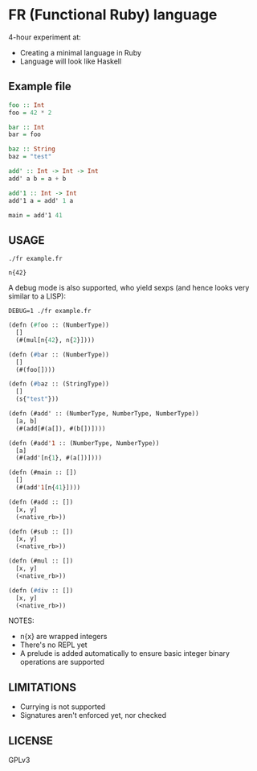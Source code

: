 # FR (Functional Ruby) language


4-hour experiment at:

* Creating a minimal language in Ruby
* Language will look like Haskell


## Example file

```haskell
foo :: Int
foo = 42 * 2

bar :: Int
bar = foo

baz :: String
baz = "test"

add' :: Int -> Int -> Int
add' a b = a + b

add'1 :: Int -> Int
add'1 a = add' 1 a

main = add'1 41
```


## USAGE

    ./fr example.fr

    n{42}

A debug mode is also supported, who yield sexps (and hence looks very similar to a LISP):

    DEBUG=1 ./fr example.fr

```lisp
(defn (#foo :: (NumberType))
  []
  (#(mul[n{42}, n{2}])))

(defn (#bar :: (NumberType))
  []
  (#(foo[])))

(defn (#baz :: (StringType))
  []
  (s{"test"}))

(defn (#add' :: (NumberType, NumberType, NumberType))
  [a, b]
  (#(add[#(a[]), #(b[])])))

(defn (#add'1 :: (NumberType, NumberType))
  [a]
  (#(add'[n{1}, #(a[])])))

(defn (#main :: [])
  []
  (#(add'1[n{41}])))

(defn (#add :: [])
  [x, y]
  (<native_rb>))

(defn (#sub :: [])
  [x, y]
  (<native_rb>))

(defn (#mul :: [])
  [x, y]
  (<native_rb>))

(defn (#div :: [])
  [x, y]
  (<native_rb>))
```

NOTES:

* n{x} are wrapped integers
* There's no REPL yet
* A prelude is added automatically to ensure basic integer binary operations are supported


## LIMITATIONS

* Currying is not supported
* Signatures aren't enforced yet, nor checked

## LICENSE

GPLv3
